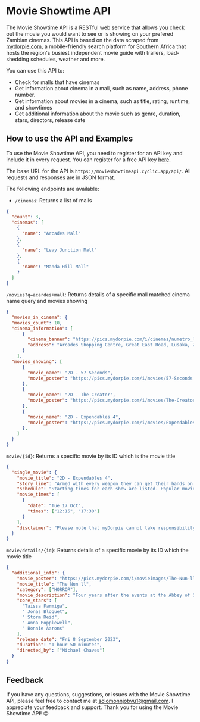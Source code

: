 # Movie Showtime API

The Movie Showtime API is a RESTful web service that allows you check out the movie you would want to see or is showing on your prefered Zambian cinemas. This API is based on the data scraped from [mydorpie.com](), a mobile-friendly search platform for Southern Africa that hosts the region's busiest independent movie guide with trailers, load-shedding schedules, weather and more.

You can use this API to:

- Check for malls that have cinemas
- Get information about cinema in a mall, such as name, address, phone number.
- Get information about movies in a cinema, such as title, rating, runtime, and showtimes
- Get additional information about the movie such as genre, duration, stars, directors, release date

## How to use the API and Examples

To use the Movie Showtime API, you need to register for an API key and include it in every request. You can register for a free API key [here]().

The base URL for the API is `https://movieshowtimeapi.cyclic.app/api/`. All requests and responses are in JSON format.

The following endpoints are available:

- `/cinemas`: Returns a list of malls

```json
{
  "count": 3,
  "cinemas": [
    {
      "name": "Arcades Mall"
    },
    {
      "name": "Levy Junction Mall"
    },
    {
      "name": "Manda Hill Mall"
    }
  ]
}
```

`/movies?q=acardes+mall`: Returns details of a specific mall matched cinema name query and movies showing

```json
{
  "movies_in_cinema": {
  "movies_count": 10,
  "cinema_information": [
      {
        "cinema_banner": "https://pics.mydorpie.com/i/cinemas/numetro_logo640.png",
        "address": "Arcades Shopping Centre, Great East Road, Lusaka, Zambia"
      }
    ],
  "movies_showing": [
      {
        "movie_name": "2D - 57 Seconds",
        "movie_poster": "https://pics.mydorpie.com/i/movies/57-Seconds.jpg"
      },
      {
        "movie_name": "2D - The Creator",
        "movie_poster": "https://pics.mydorpie.com/i/movies/The-Creator.jpg"
      },
      {
        "movie_name": "2D - Expendables 4",
        "movie_poster": "https://pics.mydorpie.com/i/movies/Expendables-4.jpg"
      },
    ]
  }
}
```

`movie/{id}`: Returns a specific movie by its ID which is the movie title

```json
{
  "single_movie": {
    "movie_title": "2D - Expendables 4",
    "story_line": "Armed with every weapon they can get their hands on and the skills to use them, The Expendables are the world’s last line of defense and the team that gets called when all other options are off the table. But new team members with new styles and tactics are going to give “new blood” a whole new meaning.",
    "schedule": "Starting times for each show are listed. Popular movies often show on more than one screen on the same day, so start times may be close together.",
    "movie_times": [
      {
        "date": "Tue 17 Oct",
        "times": ["12:15", "17:30"]
      }
    ],
    "disclaimer": "Please note that myDorpie cannot take responsibility for errors or unexpected changes to movie schedules. Cinemas may not update their schedules during load-shedding so it's best to contact the cinema or the mall beforehand if they don't have backup power."
  }
}
```

`movie/details/{id}`: Returns details of a specific movie by its ID which the movie title

```json
{
  "additional_info": {
    "movie_poster": "https://pics.mydorpie.com/i/movieimages/The-Nun-ll.jpg",
    "movie_title": "The Nun ll",
    "category": ["HORROR"],
    "movie_description": "Four years after the events at the Abbey of St. Carta, Sister Irene returns once again and comes face to face with the demonic force Valak, the Nun.",
    "core_stars": [
      "Taissa Farmiga",
      " Jonas Bloquet",
      " Storm Reid",
      " Anna Popplewell",
      " Bonnie Aarons"
    ],
    "release_date": "Fri 8 September 2023",
    "duration": "1 hour 50 minutes",
    "directed_by": ["Michael Chaves"]
  }
}
```

## Feedback
If you have any questions, suggestions, or issues with the Movie Showtime API, please feel free to contact me at [solomonnjobvu1@gmail.com](). I appreciate your feedback and support. Thank you for using the Movie Showtime API! 😊
